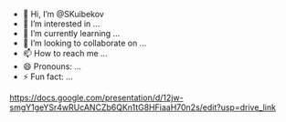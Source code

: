 - 👋 Hi, I’m @SKuibekov
- 👀 I’m interested in ...
- 🌱 I’m currently learning ...
- 💞️ I’m looking to collaborate on ...
- 📫 How to reach me ...
- 😄 Pronouns: ...
- ⚡ Fun fact: ...

<!---
SKuibekov/SKuibekov is a ✨ special ✨ repository because its `README.md` (this file) appears on your GitHub profile.
You can click the Preview link to take a look at your changes.
--->
https://docs.google.com/presentation/d/12jw-smgY1geYSr4wRUcANCZb6QKn1tG8HFiaaH70n2s/edit?usp=drive_link
